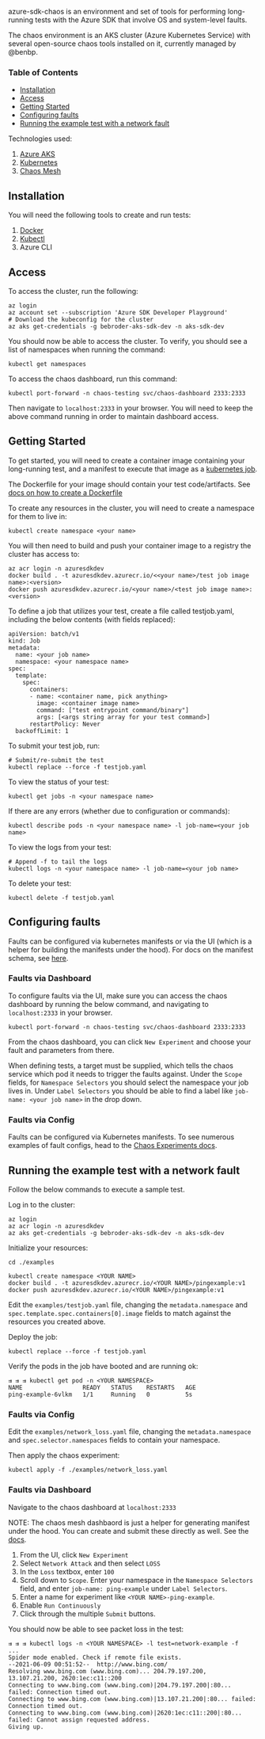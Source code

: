 azure-sdk-chaos is an environment and set of tools for performing long-running tests with the Azure SDK that involve OS and system-level faults.

The chaos environment is an AKS cluster (Azure Kubernetes Service) with several open-source chaos tools installed on it, currently managed by @benbp.

### Table of Contents

* [Installation](#installation)
* [Access](#access)
* [Getting Started](#getting-started)
* [Configuring faults](#configuring-faults)
* [Running the example test with a network fault](#running-the-example-test-with-a-network-fault)

Technologies used:

1. [Azure AKS](https://docs.microsoft.com/en-us/azure/aks/)
1. [Kubernetes](https://kubernetes.io/)
1. [Chaos Mesh](https://chaos-mesh.org/)

## Installation

You will need the following tools to create and run tests:

1. [Docker](https://docs.docker.com/get-docker/)
1. [Kubectl](https://kubernetes.io/docs/tasks/tools/#kubectl)
1. Azure CLI

## Access

To access the cluster, run the following:

```
az login
az account set --subscription 'Azure SDK Developer Playground'
# Download the kubeconfig for the cluster
az aks get-credentials -g bebroder-aks-sdk-dev -n aks-sdk-dev
```

You should now be able to access the cluster. To verify, you should see a list of namespaces when running the command:

```
kubectl get namespaces
```

To access the chaos dashboard, run this command:

```
kubectl port-forward -n chaos-testing svc/chaos-dashboard 2333:2333
```

Then navigate to `localhost:2333` in your browser. You will need to keep the above command running in order to maintain dashboard access.

## Getting Started

To get started, you will need to create a container image containing your long-running test, and a manifest to execute that image as a [kubernetes job](https://kubernetes.io/docs/concepts/workloads/controllers/job/).

The Dockerfile for your image should contain your test code/artifacts. See [docs on how to create a Dockerfile](https://docs.docker.com/develop/develop-images/dockerfile_best-practices/)

To create any resources in the cluster, you will need to create a namespace for them to live in:

```
kubectl create namespace <your name>
```

You will then need to build and push your container image to a registry the cluster has access to:

```
az acr login -n azuresdkdev
docker build . -t azuresdkdev.azurecr.io/<<your name>/test job image name>:<version>
docker push azuresdkdev.azurecr.io/<your name>/<test job image name>:<version>
```

To define a job that utilizes your test, create a file called testjob.yaml, including the below contents (with fields replaced):

```
apiVersion: batch/v1
kind: Job
metadata:
  name: <your job name>
  namespace: <your namespace name>
spec:
  template:
    spec:
      containers:
      - name: <container name, pick anything>
        image: <container image name>
        command: ["test entrypoint command/binary"]
        args: [<args string array for your test command>]
      restartPolicy: Never
  backoffLimit: 1
```

To submit your test job, run:

```
# Submit/re-submit the test
kubectl replace --force -f testjob.yaml
```

To view the status of your test:

```
kubectl get jobs -n <your namespace name>
```

If there are any errors (whether due to configuration or commands):

```
kubectl describe pods -n <your namespace name> -l job-name=<your job name>
```

To view the logs from your test:

```
# Append -f to tail the logs
kubectl logs -n <your namespace name> -l job-name=<your job name>
```

To delete your test:

```
kubectl delete -f testjob.yaml
```

## Configuring faults

Faults can be configured via kubernetes manifests or via the UI (which is a helper for building the manifests under the hood). For docs on the manifest schema, see [here](https://chaos-mesh.org/docs/user_guides/run_chaos_experiment).

### Faults via Dashboard

To configure faults via the UI, make sure you can access the chaos dashboard by running the below command, and navigating to `localhost:2333` in your browser.

```
kubectl port-forward -n chaos-testing svc/chaos-dashboard 2333:2333
```

From the chaos dashboard, you can click `New Experiment` and choose your fault and parameters from there.

When defining tests, a target must be supplied, which tells the chaos service which pod it needs to trigger the faults against.
Under the `Scope` fields, for `Namespace Selectors` you should select the namespace your job lives in. Under `Label Selectors` you should be able to find
a label like `job-name: <your job name>` in the drop down.

### Faults via Config

Faults can be configured via Kubernetes manifests. To see numerous examples of fault configs, head to the [Chaos Experiments docs](https://chaos-mesh.org/docs/chaos_experiments/podchaos_experiment).

## Running the example test with a network fault

Follow the below commands to execute a sample test.

Log in to the cluster:

```
az login
az acr login -n azuresdkdev
az aks get-credentials -g bebroder-aks-sdk-dev -n aks-sdk-dev
```

Initialize your resources:

```
cd ./examples

kubectl create namespace <YOUR NAME>
docker build . -t azuresdkdev.azurecr.io/<YOUR NAME>/pingexample:v1
docker push azuresdkdev.azurecr.io/<YOUR NAME>/pingexample:v1
```

Edit the `examples/testjob.yaml` file, changing the `metadata.namespace` and `spec.template.spec.containers[0].image` fields to match against the resources you created above.

Deploy the job:

```
kubectl replace --force -f testjob.yaml
```

Verify the pods in the job have booted and are running ok:

```
⇉ ⇉ ⇉ kubectl get pod -n <YOUR NAMESPACE>
NAME                 READY   STATUS    RESTARTS   AGE
ping-example-6vlkm   1/1     Running   0          5s
```

### Faults via Config

Edit the `examples/network_loss.yaml` file, changing the `metadata.namespace` and `spec.selector.namespaces` fields to contain your namespace.

Then apply the chaos experiment:

```
kubectl apply -f ./examples/network_loss.yaml
```

### Faults via Dashboard

Navigate to the chaos dashboard at `localhost:2333`

NOTE: The chaos mesh dashbaord is just a helper for generating manifest under the hood. You can create and submit these directly as well. See the [docs](https://chaos-mesh.org/docs/chaos_experiments/networkchaos_experiment).

1. From the UI, click `New Experiment`
1. Select `Network Attack` and then select `LOSS`
1. In the `Loss` textbox, enter `100`
1. Scroll down to `Scope`. Enter your namespace in the `Namespace Selectors` field, and enter `job-name: ping-example` under `Label Selectors`.
1. Enter a name for experiment like `<YOUR NAME>-ping-example`.
1. Enable `Run Continuously`
1. Click through the multiple `Submit` buttons.

You should now be able to see packet loss in the test:

```
⇉ ⇉ ⇉ kubectl logs -n <YOUR NAMESPACE> -l test=network-example -f
...
Spider mode enabled. Check if remote file exists.
--2021-06-09 00:51:52--  http://www.bing.com/
Resolving www.bing.com (www.bing.com)... 204.79.197.200, 13.107.21.200, 2620:1ec:c11::200
Connecting to www.bing.com (www.bing.com)|204.79.197.200|:80... failed: Connection timed out.
Connecting to www.bing.com (www.bing.com)|13.107.21.200|:80... failed: Connection timed out.
Connecting to www.bing.com (www.bing.com)|2620:1ec:c11::200|:80... failed: Cannot assign requested address.
Giving up.
```

